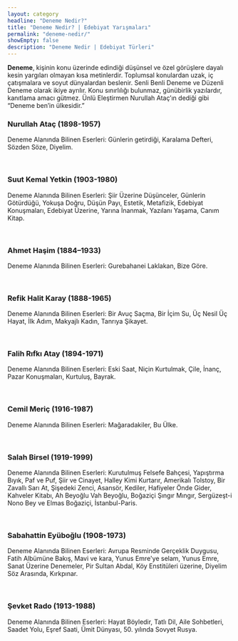 ```yaml
---
layout: category
headline: "Deneme Nedir?"
title: "Deneme Nedir? | Edebiyat Yarışmaları"
permalink: "deneme-nedir/"
showEmpty: false
description: "Deneme Nedir | Edebiyat Türleri"
---
```


<strong>Deneme</strong>, kişinin konu üzerinde edindiği düşünsel ve özel görüşlere dayalı kesin yargıları olmayan kısa metinlerdir. Toplumsal konulardan uzak, iç çatışmalara ve soyut dünyalardan beslenir. Senli Benli Deneme ve Düzenli Deneme olarak ikiye ayrılır. Konu sınırlılığı bulunmaz, günübirlik yazılardır, kanıtlama amacı gütmez. Ünlü Eleştirmen Nurullah Ataç’ın dediği gibi “Deneme ben’in ülkesidir.”
<h3>Nurullah Ataç (1898-1957)</h3>
<p>Deneme Alanında Bilinen Eserleri: Günlerin getirdiği, Karalama Defteri, Sözden Söze, Diyelim.</p><br>
<h3>Suut Kemal Yetkin (1903-1980)</h3>
<p>Deneme Alanında Bilinen Eserleri:  Şiir Üzerine Düşünceler, Günlerin Götürdüğü, Yokuşa Doğru, Düşün Payı, Estetik, Metafizik, Edebiyat Konuşmaları, Edebiyat Üzerine, Yarına İnanmak, Yazılanı Yaşama, Canım Kitap.</p><br>
<h3>Ahmet Haşim (1884–1933)</h3>
<p>Deneme Alanında Bilinen Eserleri: Gurebahanei Laklakan, Bize Göre.</p><br>
<h3>Refik Halit Karay (1888-1965)</h3>
<p>Deneme Alanında Bilinen Eserleri: Bir Avuç Saçma, Bir İçim Su, Üç Nesil Üç Hayat, İlk Adım, Makyajlı Kadın, Tanrıya Şikayet.</p><br>
<h3>Falih Rıfkı Atay (1894-1971)</h3>
<p>Deneme Alanında Bilinen Eserleri: Eski Saat, Niçin Kurtulmak, Çile, İnanç, Pazar Konuşmaları, Kurtuluş, Bayrak.</p><br>
<h3>Cemil Meriç (1916-1987)</h3>
<p>Deneme Alanında Bilinen Eserleri: Mağaradakiler, Bu Ülke.</p><br>
<h3>Salah Birsel (1919-1999)</h3>
<p>Deneme Alanında Bilinen Eserleri: Kurutulmuş Felsefe Bahçesi, Yapıştırma Bıyık, Paf ve Puf, Şiir ve Cinayet, Halley Kimi Kurtarır, Amerikalı Tolstoy, Bir Zavallı Sarı At, Şişedeki Zenci, Asansör, Kediler, Hafiyeler Önde Gider, Kahveler Kitabı, Ah Beyoğlu Vah Beyoğlu, Boğaziçi Şıngır Mıngır, Sergüzeşt-i Nono Bey ve Elmas Boğaziçi, İstanbul-Paris.</p><br>
<h3>Sabahattin Eyüboğlu (1908-1973)</h3>
<p>Deneme Alanında Bilinen Eserleri: Avrupa Resminde Gerçeklik Duygusu, Fatih Albümüne Bakış, Mavi ve kara, Yunus Emre'ye selam, Yunus Emre, Sanat Üzerine Denemeler, Pir Sultan Abdal, Köy Enstitüleri üzerine, Diyelim Söz Arasında, Kırkpınar.</p><br>
<h3>Şevket Rado (1913-1988)</h3>
<p>Deneme Alanında Bilinen Eserleri: Hayat Böyledir, Tatlı Dil, Aile Sohbetleri, Saadet Yolu, Eşref Saati, Ümit Dünyası, 50. yılında Sovyet Rusya.</p><br>
